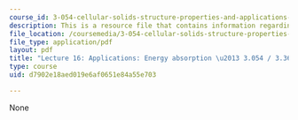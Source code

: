 ```yaml
---
course_id: 3-054-cellular-solids-structure-properties-and-applications-spring-2015
description: This is a resource file that contains information regarding lecture 16.
file_location: /coursemedia/3-054-cellular-solids-structure-properties-and-applications-spring-2015/d7902e18aed019e6af0651e84a55e703_MIT3_054S15_L16_enab_trans.pdf
file_type: application/pdf
layout: pdf
title: "Lecture 16: Applications: Energy absorption \u2013 3.054 / 3.36 Spring 2015"
type: course
uid: d7902e18aed019e6af0651e84a55e703

---
```

None